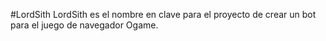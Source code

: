 #LordSith
LordSith es el nombre en clave para el proyecto de crear un bot para el juego de navegador Ogame. 
